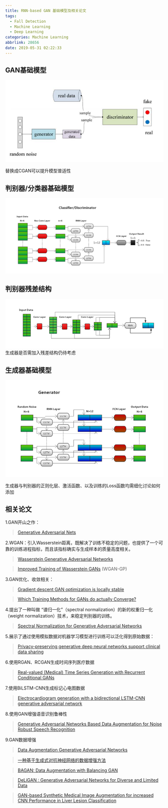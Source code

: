 ```yaml
---
title: RNN-based GAN 基础模型及相关论文
tags:
  - Fall Detection
  - Machine Learning
  - Deep Learning
categories: Machine Learning
abbrlink: 28656
date: 2019-05-31 02:22:33
---
```


## GAN基础模型

![](/images/fig9.jpg)

替换成CGAN可以提升模型普适性


## 判别器/分类器基础模型

![](/images/fig7.png)

## 判别器残差结构

![](/images/fig10.png)
生成器是否需加入残差结构仍待考虑


## 生成器基础模型

![](/images/fig8.png)

生成器与判别器的正则化层、激活函数、以及训练的Loss函数均需细化讨论如何添加

## 相关论文
1.GAN开山之作：

>[Generative Adversarial Nets](http://papers.nips.cc/paper/5423-generative-adversarial-nets.pdf)

2.WGAN：引入Wasserstein距离，既解决了训练不稳定的问题，也提供了一个可靠的训练进程指标，而且该指标确实与生成样本的质量高度相关。

>[Wasserstein Generative Adversarial Networks](http://proceedings.mlr.press/v70/arjovsky17a/arjovsky17a.pdf)

>[Improved Training of Wasserstein GANs](http://papers.nips.cc/paper/7159-improved-training-of-wasserstein-gans.pdf) (WGAN-GP)

3.GAN优化、收敛相关：

>[Gradient descent GAN optimization is locally stable](https://arxiv.org/abs/1706.04156)

>[Which Training Methods for GANs do actually Converge?](https://www.semanticscholar.org/paper/Which-Training-Methods-for-GANs-do-actually-Mescheder-Geiger/1b741fd8c2ebff0200556cf2690dfc9fd79dcba5)

4.提出了一种叫做 “谱归一化”（spectral normalization）的新的权重归一化（weight normalization）技术，来稳定判别器的训练。

>[Spectral Normalization for Generative Adversarial Networks](https://openreview.net/pdf?id=B1QRgziT-)

5.展示了通过使用模拟数据对机器学习模型进行训练可以泛化得到原始数据：

>[Privacy-preserving generative deep neural networks support clinical data sharing](https://www.biorxiv.org/content/10.1101/159756v1)

6.使用RGAN、RCGAN生成时间序列医疗数据

>[Real-valued (Medical) Time Series Generation with Recurrent Conditional GANs](https://arxiv.org/pdf/1706.02633.pdf)

7.使用BiLSTM-CNN生成标记心电图数据
>[Electrocardiogram generation with a bidirectional LSTM-CNN generative adversarial network](https://www.nature.com/articles/s41598-019-42516-z.pdf)

8.使用GAN增强语音识别鲁棒性

>[Generative Adversarial Networks Based Data Augmentation for Noise Robust Speech Recognition](https://speechlab.sjtu.edu.cn/papers/hh112-hu-icassp18.pdf)

9.GAN数据增强
>[Data Augmentation Generative Adversarial Networks](https://arxiv.org/pdf/1711.04340.pdf)

>[一种基于生成式对抗神经网络的数据增强方法](http://www.joca.cn/CN/10.11772/j.Issn.1001-9081.2018051008)

>[BAGAN: Data Augmentation with Balancing GAN](https://arxiv.org/pdf/1803.09655.pdf)

>[DeLiGAN : Generative Adversarial Networks for Diverse and Limited Data](https://arxiv.org/pdf/1706.02071.pdf)

>[GAN-based Synthetic Medical Image Augmentation
for increased CNN Performance in Liver Lesion Classification](https://arxiv.org/pdf/1803.01229.pdf)


